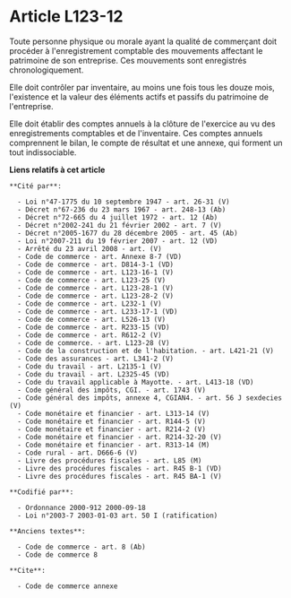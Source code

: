 # Article L123-12

Toute personne physique ou morale ayant la qualité de commerçant doit procéder à l'enregistrement comptable des mouvements
affectant le patrimoine de son entreprise. Ces mouvements sont enregistrés chronologiquement.

Elle doit contrôler par inventaire, au moins une fois tous les douze mois, l'existence et la valeur des éléments actifs et
passifs du patrimoine de l'entreprise.

Elle doit établir des comptes annuels à la clôture de l'exercice au vu des enregistrements comptables et de l'inventaire. Ces
comptes annuels comprennent le bilan, le compte de résultat et une annexe, qui forment un tout indissociable.

**Liens relatifs à cet article**

	**Cité par**:

	  - Loi n°47-1775 du 10 septembre 1947 - art. 26-31 (V)
	  - Décret n°67-236 du 23 mars 1967 - art. 248-13 (Ab)
	  - Décret n°72-665 du 4 juillet 1972 - art. 12 (Ab)
	  - Décret n°2002-241 du 21 février 2002 - art. 7 (V)
	  - Décret n°2005-1677 du 28 décembre 2005 - art. 45 (Ab)
	  - Loi n°2007-211 du 19 février 2007 - art. 12 (VD)
	  - Arrêté du 23 avril 2008 - art. (V)
	  - Code de commerce - art. Annexe 8-7 (VD)
	  - Code de commerce - art. D814-3-1 (VD)
	  - Code de commerce - art. L123-16-1 (V)
	  - Code de commerce - art. L123-25 (V)
	  - Code de commerce - art. L123-28-1 (V)
	  - Code de commerce - art. L123-28-2 (V)
	  - Code de commerce - art. L232-1 (V)
	  - Code de commerce - art. L233-17-1 (VD)
	  - Code de commerce - art. L526-13 (V)
	  - Code de commerce - art. R233-15 (VD)
	  - Code de commerce - art. R612-2 (V)
	  - Code de commerce. - art. L123-28 (V)
	  - Code de la construction et de l'habitation. - art. L421-21 (V)
	  - Code des assurances - art. L341-2 (V)
	  - Code du travail - art. L2135-1 (V)
	  - Code du travail - art. L2325-45 (VD)
	  - Code du travail applicable à Mayotte. - art. L413-18 (VD)
	  - Code général des impôts, CGI. - art. 1743 (V)
	  - Code général des impôts, annexe 4, CGIAN4. - art. 56 J sexdecies (V)
	  - Code monétaire et financier - art. L313-14 (V)
	  - Code monétaire et financier - art. R144-5 (V)
	  - Code monétaire et financier - art. R214-2 (V)
	  - Code monétaire et financier - art. R214-32-20 (V)
	  - Code monétaire et financier - art. R313-14 (M)
	  - Code rural - art. D666-6 (V)
	  - Livre des procédures fiscales - art. L85 (M)
	  - Livre des procédures fiscales - art. R45 B-1 (VD)
	  - Livre des procédures fiscales - art. R45 BA-1 (V)

	**Codifié par**:

	  - Ordonnance 2000-912 2000-09-18
	  - Loi n°2003-7 2003-01-03 art. 50 I (ratification)

	**Anciens textes**:

	  - Code de commerce - art. 8 (Ab)
	  - Code de commerce 8

	**Cite**:

	  - Code de commerce annexe
